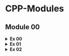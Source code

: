 # **CPP-Modules**

## **Module 00**

<details>
  <summary><b>Ex 00</b></summary>
    
  - <b>Objectives</b>
    <summary><b>Basic ostream</b></summary>
      <br>std::cout (Console Output) to sends formatted output to stdout.

    <br>How to use:
  
        std::cout << "Hello World" << std::endl;
    
    Output:
    
        Hello World
  
    Useful Links:
  
    https://cplusplus.com/reference/iostream/cout/
  </details>

<details>
  <summary><b>Ex 01</b></summary>

  - <b>Objectives</b>
    <summary><b>Basic istream</b></summary>
      <br>std::cin (Console Input) used to get user input from an external source.
  
    <br>How to use:
    
        std::cin >> name;
        std::cout << "Hello " << name << std::endl;
  
    Input:
  
        icaldas
  
    Output:
  
        Hello icaldas
  
    Useful Links:
  
    https://cplusplus.com/reference/iostream/cin/
    <summary><b>Basic string</b></summary>
      <br>std::string is a class that defines objects that be represented as a stream of characters. 
  
    <br>How to use:
  
        std::string name = "icaldas";
        std::cout << "Hello " << name << std::endl;
  
    Output:
  
        Hello icaldas
  
    Useful Links:
  
  
    https://cplusplus.com/reference/string/string/ 
    <summary><b>How to use the setw() function</b></summary>
      <br>std::setw used to sets the ios library field width or specifies the minimum number of character positions a variable will consume.
  
    <br>How to use:
  
        std::cout << '|' << std::setw(10) << "Hello" << '|' << std::endl;
        std::cout << '|' << std::setw(10) << "World!!!" << '|' << std::endl;
  
    Output:
  
        |     Hello|
        |  World!!!|
  
    Useful Links:
  
    https://cplusplus.com/reference/iomanip/ 
</details>

<details>
  <summary><b>Ex 02</b></summary>
  
  - <b>Objectives</b>
    <summary><b>Constructor and Destructor</b></summary>
      <br>Constructors and destructors are special member functions of classes that are used to construct and destroy class objects
  
    <br>How to use:
  
        class Book
        {
          private:
            ...
          public:
            Book(void);
            ~Book(void);
        }
    
        Book::Book(void)
        {
          std::cout << "Book Opened" << std::endl;
        }
    
        Book::~Book(void)
        {
          std::cout << "Book Closed" << std::endl;
        }
    
        int main(void)
        {
          Book littleBook;
          return 0;
        }
    
    Output:
  
        Book Opened
        Book Closed
  
    Useful Links:
  
    https://www.codementor.io/@supernerdd7/constructor-and-destructor-in-c-1r8kkogm6j 
    <summary><b>Classes</b></summary>
      <br>A class is a user-defined data type that we can use in our program 
  
    <br>How to use:
  
        class Book
        {
          public:
            unsigned int pages;
        }
    
        int main(void)
        {
          Book littleBook;
          littleBook.pages = 100;
          std::cout << "littleBook has " << littleBook.pages << " pages" << std::endl;
        }
  
    Output:
  
        littleBook has 100 pages
  
    Useful Links:
  
    https://www.programiz.com/cpp-programming/object-class
    <summary><b>std::time</b></summary>
      <br>std::time returns the current calendar time as an object of type time_t
  
    <br>How to use:
  
        int main()
        {
          std::time_t result = std::time(nullptr);
          std::cout << std::asctime(std::localtime(&result))
                    << result << " seconds since the Epoch\n";
        }
  
    Possible Output:
    
        Wed Sep 21 10:27:52 2011
        1316615272 seconds since the Epoch
  
    Useful Links:
  
    https://cplusplus.com/reference/ctime/time/ 
</details>
